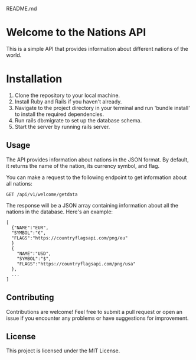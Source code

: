 README.md

# Welcome to the Nations API

This is a simple API that provides information about different nations of the world.

# Installation
1. Clone the repository to your local machine.
2. Install Ruby and Rails if you haven't already.
3. Navigate to the project directory in your terminal and run 'bundle install' to install the required dependencies.
4. Run rails db:migrate to set up the database schema.
5. Start the server by running rails server.

## Usage

The API provides information about nations in the JSON format. By default, it returns the name of the nation, its currency symbol, and flag.

You can make a request to the following endpoint to get information about all nations:

`GET /api/v1/welcome/getdata`

The response will be a JSON array containing information about all the nations in the database. Here's an example:

```
[
  {"NAME":"EUR",
  "SYMBOL":"€",
  "FLAGS":"https://countryflagsapi.com/png/eu"
  }
  {
    "NAME":"USD",
    "SYMBOL":"$",
    "FLAGS":"https://countryflagsapi.com/png/usa"
  },
  ...
]
```

## Contributing

Contributions are welcome! Feel free to submit a pull request or open an issue if you encounter any problems or have suggestions for improvement.

## License

This project is licensed under the MIT License.